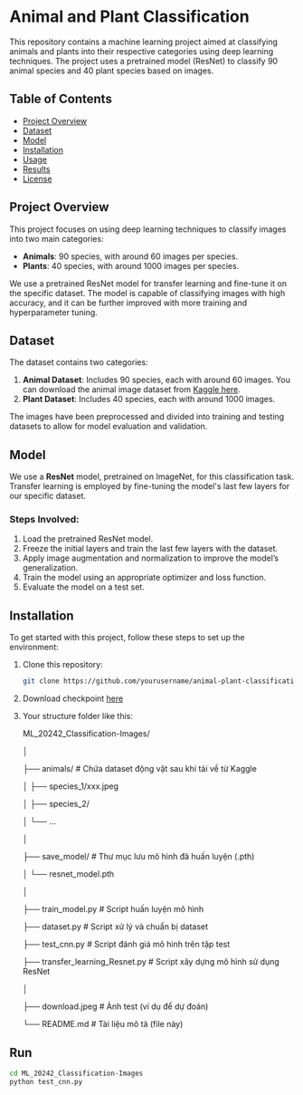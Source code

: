 # Animal and Plant Classification

This repository contains a machine learning project aimed at classifying animals and plants into their respective categories using deep learning techniques. The project uses a pretrained model (ResNet) to classify 90 animal species and 40 plant species based on images.

## Table of Contents
- [Project Overview](#project-overview)
- [Dataset](#dataset)
- [Model](#model)
- [Installation](#installation)
- [Usage](#usage)
- [Results](#results)
- [License](#license)

## Project Overview

This project focuses on using deep learning techniques to classify images into two main categories:
- **Animals**: 90 species, with around 60 images per species.
- **Plants**: 40 species, with around 1000 images per species.

We use a pretrained ResNet model for transfer learning and fine-tune it on the specific dataset. The model is capable of classifying images with high accuracy, and it can be further improved with more training and hyperparameter tuning.

## Dataset

The dataset contains two categories:
1. **Animal Dataset**: Includes 90 species, each with around 60 images. You can download the animal image dataset from [Kaggle here](https://www.kaggle.com/datasets/iamsouravbanerjee/animal-image-dataset-90-different-animals?fbclid=IwZXh0bgNhZW0CMTEAAR0ySIR54WfGRIcGmXChwsUK6ubh56x2AfwhbR0G_OCybZ2Nwu62LsyQopo_aem_JZBy9FKiNqLniZFTuOjRHg).
2. **Plant Dataset**: Includes 40 species, each with around 1000 images.

The images have been preprocessed and divided into training and testing datasets to allow for model evaluation and validation.


## Model

We use a **ResNet** model, pretrained on ImageNet, for this classification task. Transfer learning is employed by fine-tuning the model's last few layers for our specific dataset.

### Steps Involved:
1. Load the pretrained ResNet model.
2. Freeze the initial layers and train the last few layers with the dataset.
3. Apply image augmentation and normalization to improve the model’s generalization.
4. Train the model using an appropriate optimizer and loss function.
5. Evaluate the model on a test set.

## Installation

To get started with this project, follow these steps to set up the environment:

1. Clone this repository:
   ```bash
   git clone https://github.com/yourusername/animal-plant-classification.git](https://github.com/ThanhhnanT/ML_20242_Classification-Images.git
2. Download checkpoint [here](https://drive.google.com/drive/folders/1gJBBemxc0vCnqhe69FtZ4jUpNTWXLXPT?usp=sharing)
3. Your structure folder like this:

      ML_20242_Classification-Images/

      │

      ├── animals/                                                             # Chứa dataset động vật sau khi tải về từ Kaggle

      │   ├── species_1/xxx.jpeg

      │   ├── species_2/

      │   └── ...

      │

      ├── save_model/                                                          # Thư mục lưu mô hình đã huấn luyện (.pth)

      │   └── resnet_model.pth

      │

      ├── train_model.py                                                       # Script huấn luyện mô hình

      ├── dataset.py                                                           # Script xử lý và chuẩn bị dataset

      ├── test_cnn.py                                                          # Script đánh giá mô hình trên tập test

      ├── transfer_learning_Resnet.py                                          # Script xây dựng mô hình sử dụng ResNet

      │

      ├── download.jpeg                                                        # Ảnh test (ví dụ để dự đoán)

      └── README.md                                                            # Tài liệu mô tả (file này)


## Run
   ```bash
   cd ML_20242_Classification-Images
   python test_cnn.py
